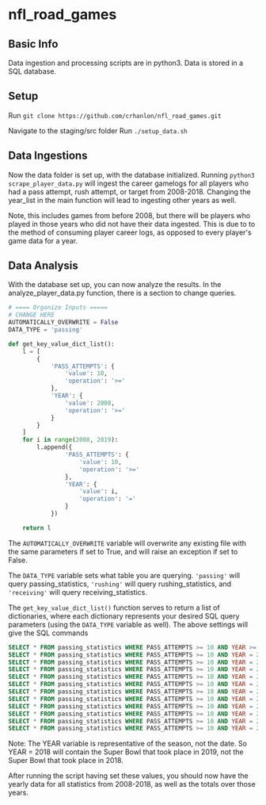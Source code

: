 # nfl_road_games

## Basic Info
Data ingestion and processing scripts are in python3.  Data is stored in a SQL database.


## Setup
Run ```git clone https://github.com/crhanlon/nfl_road_games.git```

Navigate to the staging/src folder
Run ```./setup_data.sh```

## Data Ingestions
Now the data folder is set up, with the database initialized.  Running
```python3 scrape_player_data.py``` will ingest the career gamelogs for all players who had a pass attempt, rush attempt, or target from 2008-2018.  Changing the year_list in the main function will lead to ingesting other years as well.

Note, this includes games from before 2008, but there will be players who played in those years who did not have their data ingested.  This is due to to the method of consuming player career logs, as opposed to every player's game data for a year.

## Data Analysis
With the database set up, you can now analyze the results.  In the analyze_player_data.py function, there is a section to change queries.

```python
# ==== Organize Inputs =====
# CHANGE HERE
AUTOMATICALLY_OVERWRITE = False
DATA_TYPE = 'passing'

def get_key_value_dict_list():
	l = [
		{
			'PASS_ATTEMPTS': {
				'value': 10,
				'operation': '>='
			},
			'YEAR': {
				'value': 2008,
				'operation': '>='
			}
		}
	]
	for i in range(2008, 2019):
		l.append({
				'PASS_ATTEMPTS': {
					'value': 10,
					'operation': '>='
				},
				'YEAR': {
					'value': i,
					'operation': '='
				}
			})

	return l
  ```
The ```AUTOMATICALLY_OVERWRITE``` variable will overwrite any existing file with the same parameters if set to True, and will raise an exception if set to False.

The ```DATA_TYPE``` variable sets what table you are querying.  ```'passing'``` will query passing_statistics, ```'rushing'``` will query rushing_statistics, and ```'receiving'``` will query receiving_statistics.

The ```get_key_value_dict_list()``` function serves to return a list of dictionaries, where each dictionary represents your desired SQL query parameters (using the ```DATA_TYPE``` variable as well).  The above settings will give the SQL commands

```sql
SELECT * FROM passing_statistics WHERE PASS_ATTEMPTS >= 10 AND YEAR >= 2008;
SELECT * FROM passing_statistics WHERE PASS_ATTEMPTS >= 10 AND YEAR = 2008;
SELECT * FROM passing_statistics WHERE PASS_ATTEMPTS >= 10 AND YEAR = 2009;
SELECT * FROM passing_statistics WHERE PASS_ATTEMPTS >= 10 AND YEAR = 2010;
SELECT * FROM passing_statistics WHERE PASS_ATTEMPTS >= 10 AND YEAR = 2011;
SELECT * FROM passing_statistics WHERE PASS_ATTEMPTS >= 10 AND YEAR = 2012;
SELECT * FROM passing_statistics WHERE PASS_ATTEMPTS >= 10 AND YEAR = 2013;
SELECT * FROM passing_statistics WHERE PASS_ATTEMPTS >= 10 AND YEAR = 2014;
SELECT * FROM passing_statistics WHERE PASS_ATTEMPTS >= 10 AND YEAR = 2015;
SELECT * FROM passing_statistics WHERE PASS_ATTEMPTS >= 10 AND YEAR = 2016;
SELECT * FROM passing_statistics WHERE PASS_ATTEMPTS >= 10 AND YEAR = 2017;
SELECT * FROM passing_statistics WHERE PASS_ATTEMPTS >= 10 AND YEAR = 2018;
```

Note: The YEAR variable is representative of the season, not the date.  So YEAR = 2018 will contain the Super Bowl that took place in 2019, not the Super Bowl that took place in 2018.

After running the script having set these values, you should now have the yearly data for all statistics from 2008-2018, as well as the totals over those years.

